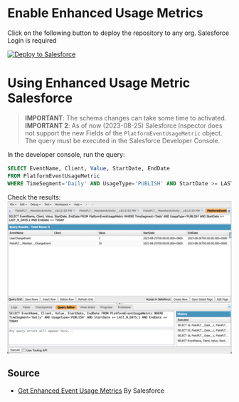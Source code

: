 # Enable Enhanced Usage Metrics

Click on the following button to deploy the repository to any org. Salesforce Login is required

<a href="https://githubsfdeploy.herokuapp.com?owner=Fielo-Apps&repo=enableEnhancedUsageMetrics&ref=master">
  <img alt="Deploy to Salesforce"
       src="https://raw.githubusercontent.com/afawcett/githubsfdeploy/master/deploy.png">
</a>

# Using Enhanced Usage Metric Salesforce

> **IMPORTANT**: The schema changes can take some time to activated. <br>
> **IMPORTANT 2**: As of now (2023-08-25) Salesforce Inspector does not support the new Fields of the `PlatformEventUsageMetric` object. The query must be executed in the Salesforce Developer Console.

In the developer console, run the query:
```SQL
SELECT EventName, Client, Value, StartDate, EndDate
FROM PlatformEventUsageMetric
WHERE TimeSegment='Daily' AND UsageType='PUBLISH' AND StartDate >= LAST_N_DAYS:1 AND EndDate <= TODAY
```

Check the results:
![EventsUsage](https://raw.githubusercontent.com/tibeal/images/master/image-4.png)

## Source
- [Get Enhanced Event Usage Metrics](https://sforce.co/45Kjwq9) By Salesforce
